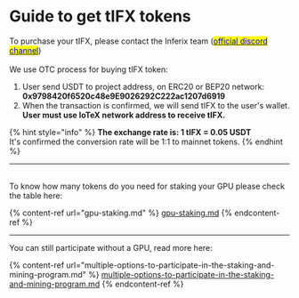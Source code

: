 # Guide to get tIFX tokens

To purchase your tIFX, please contact the Inferix team ([<mark style="color:blue;">official discord channel</mark>](https://discord.gg/q5gBts3Q6x)) \
\
We use OTC process for buying tIFX token:

1. User send USDT to project address, on ERC20 or BEP20 network: \
   **0x9798420f6520c48e9E9026292C222ac1207d6919**
2. When the transaction is confirmed, we will send tIFX to the user's wallet. **User must use IoTeX network address to receive tIFX.**

{% hint style="info" %}
**The exchange rate is: 1 tIFX = 0.05 USDT** \
It's confirmed the conversion rate will be 1:1 to mainnet tokens.
{% endhint %}

***

\
To know how many tokens do you need for staking your GPU please check the table here:&#x20;

{% content-ref url="gpu-staking.md" %}
[gpu-staking.md](gpu-staking.md)
{% endcontent-ref %}

***

You can still participate without a GPU, read more here:

{% content-ref url="multiple-options-to-participate-in-the-staking-and-mining-program.md" %}
[multiple-options-to-participate-in-the-staking-and-mining-program.md](multiple-options-to-participate-in-the-staking-and-mining-program.md)
{% endcontent-ref %}
